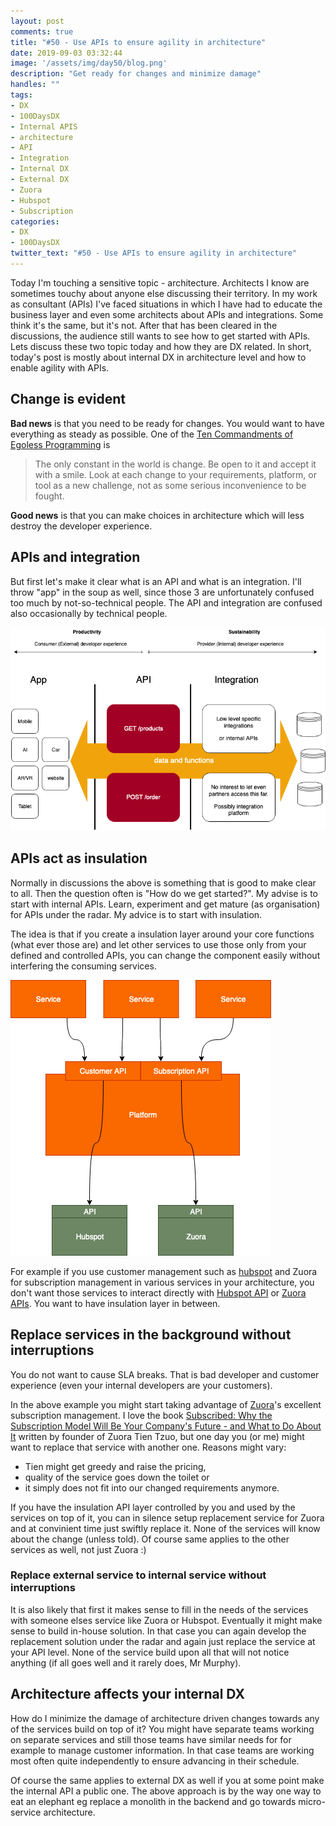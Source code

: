 ```yaml
---
layout: post
comments: true
title: "#50 - Use APIs to ensure agility in architecture"
date: 2019-09-03 03:32:44
image: '/assets/img/day50/blog.png'
description: "Get ready for changes and minimize damage"
handles: "" 
tags:
- DX 
- 100DaysDX
- Internal APIS
- architecture
- API 
- Integration
- Internal DX
- External DX
- Zuora
- Hubspot
- Subscription
categories:
- DX
- 100DaysDX
twitter_text: "#50 - Use APIs to ensure agility in architecture"
---
```


Today I'm touching a sensitive topic - architecture. Architects I know are sometimes touchy about anyone else discussing their territory. In my work as consultant (APIs) I've faced situations in which I have had to educate the business layer and even some architects about APIs and integrations. Some think it's the same, but it's not. After that has been cleared in the discussions, the audience still wants to see how to get started with APIs. Lets discuss these two topic today and how they are DX related. In short, today's post is mostly about internal DX in architecture level and how to enable agility with APIs. 

## Change is evident

**Bad news** is that you need to be ready for changes. You would want to have everything as steady as possible. One of the [Ten Commandments of Egoless Programming](https://blog.codinghorror.com/the-ten-commandments-of-egoless-programming/) is 
<blockquote>
The only constant in the world is change. Be open to it and accept it with a smile. Look at each change to your requirements, platform, or tool as a new challenge, not as some serious inconvenience to be fought.
</blockquote>

**Good news** is that you can make choices in architecture which will less destroy the developer experience. 

## APIs and integration

But first let's make it clear what is an API and what is an integration. I'll throw "app" in the soup as well, since those 3 are unfortunately confused too much by not-so-technical people. The API and integration are confused also occasionally by technical people. 

<img itemprop="image" src="/assets/img/day50/tri.png" alt="{{site.name}}"/>


## APIs act as insulation

Normally in discussions the above is something that is good to make clear to all. Then the question often is "How do we get started?". My advise is to start with internal APIs. Learn, experiment and get mature (as organisation) for APIs under the radar. My advice is to start with insulation. 

The idea is that if you create a insulation layer around your core functions (what ever those are) and let other services to use those only from your defined and controlled APIs, you can change the component easily without interfering the consuming services. 

<img itemprop="image" src="/assets/img/day50/architecture.png" alt="{{site.name}}"/>

For example if you use customer management such as [hubspot](https://hubspot.com) and Zuora for subscription management in various services in your architecture, you don't want those services to interact directly with [Hubspot API](https://developers.hubspot.com/docs/overview) or [Zuora APIs](https://www.zuora.com/developer/api-reference/). You want to have insulation layer in between. 

## Replace services in the background without interruptions

You do not want to cause SLA breaks. That is bad developer and customer experience (even your internal developers are your customers). 

In the above example you might start taking advantage of [Zuora](https://www.zuora.com)'s excellent subscription management. I love the book [Subscribed: Why the Subscription Model Will Be Your Company's Future - and What to Do About It](https://www.goodreads.com/book/show/38606235-subscribed) written by founder of Zuora Tien Tzuo, but one day you (or me) might want to replace that service with another one. Reasons might vary: 

- Tien might get greedy and raise the pricing, 
- quality of the service goes down the toilet or 
- it simply does not fit into our changed requirements anymore. 

If you have the insulation API layer controlled by you and used by the services on top of it, you can in silence setup replacement service for Zuora and at convinient time just swiftly replace it. None of the services will know about the change (unless told). Of course same applies to the other services as well, not just Zuora :) 

### Replace external service to internal service without interruptions

It is also likely that first it makes sense to fill in the needs of the services with someone elses service like Zuora or Hubspot. Eventually it might make sense to build in-house solution. In that case you can again develop the replacement solution under the radar and again just replace the service at your API level. None of the service build upon all that will not notice anything (if all goes well and it rarely does, Mr Murphy). 

## Architecture affects your internal DX

How do I minimize the damage of architecture driven changes towards any of the services build on top of it? You might have separate teams working on separate services and still those teams have similar needs for for example to manage customer information. In that case teams are working most often quite independently to ensure advancing in their schedule. 

Of course the same applies to external DX as well if you at some point make the internal API a public one.  The above approach is by the way one way to eat an elephant eg replace a monolith in the backend and go towards micro-service architecture. 
